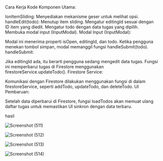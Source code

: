 Cara Kerja Kode
Komponen Utama:

IonItemSliding: Menyediakan mekanisme geser untuk melihat opsi.
handleEdit(todo):
Menutup item sliding.
Mengatur editingId sesuai dengan ID item yang diedit.
Mengatur todo dengan data tugas yang dipilih.
Membuka modal input (InputModal).
Modal Input (InputModal):

Modal ini menerima properti isOpen, editingId, dan todo.
Ketika pengguna menekan tombol simpan, modal memanggil fungsi handleSubmit(todo).
handleSubmit:

Jika editingId ada, itu berarti pengguna sedang mengedit data tugas.
Fungsi ini memperbarui tugas di Firestore menggunakan firestoreService.updateTodo().
Firestore Service:

Komunikasi dengan Firestore dilakukan menggunakan fungsi di dalam firestoreService, seperti addTodo, updateTodo, dan deleteTodo.
UI Pembaruan:

Setelah data diperbarui di Firestore, fungsi loadTodos akan memuat ulang daftar tugas untuk memastikan UI sinkron dengan data terbaru.

hasil

![Screenshot (511)](https://github.com/user-attachments/assets/f94502af-24bf-420a-a511-9df067992e37)

![Screenshot (512)](https://github.com/user-attachments/assets/46491f34-e260-42ed-8484-6351cc4fe04b)

![Screenshot (513)](https://github.com/user-attachments/assets/f19cee98-d385-4507-aabf-2d85f19db92e)

![Screenshot (514)](https://github.com/user-attachments/assets/9064afa8-c3bf-43cf-b81b-ebbcb6131936)

